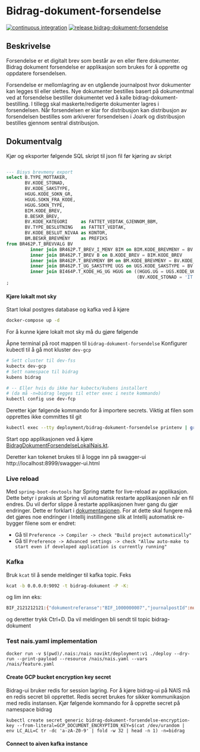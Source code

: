 # Bidrag-dokument-forsendelse

[![continuous integration](https://github.com/navikt/bidrag-dokument-forsendelse/actions/workflows/ci.yaml/badge.svg)](https://github.com/navikt/bidrag-dokument-forsendelse/actions/workflows/ci.yaml)
[![release bidrag-dokument-forsendelse](https://github.com/navikt/bidrag-dokument-forsendelse/actions/workflows/release.yaml/badge.svg)](https://github.com/navikt/bidrag-dokument-forsendelse/actions/workflows/release.yaml)

## Beskrivelse

Forsendelse er et digitalt brev som består av en eller flere dokumenter. Bidrag dokument forsendelse
er applikasjon som brukes for å opprette og oppdatere forsendelsen.

Forsendelse er mellomlagring av en utgående journalpost hvor dokumenter kan legges til eller
slettes. Nye dokumenter bestilles basert på dokumentmal ved at forsendelse bestiller dokumentet ved
å kalle bidrag-dokument-bestilling. I tillegg skal maskerte/redigerte dokumenter lagres i
forsendelsen.
Når forsendelsen er klar for distribusjon kan distribusjon av forsendelsen bestilles som arkiverer
forsendelsen i Joark og distribusjon bestilles gjennom sentral distribusjon.

## Dokumentvalg

Kjør og eksporter følgende SQL skript til json fil før kjøring av skript

```sql

--- Bisys brevmeny export
select B.TYPE_MOTTAKER,
       BV.KODE_STONAD,
       BV.KODE_SAKSTYPE,
       HGUG.KODE_SOKN_GR,
       HGUG.SOKN_FRA_KODE,
       HGUG.SOKN_TYPE,
       BIM.KODE_BREV,
       B.BESKR_BREV,
       BV.KODE_KATEGORI     as FATTET_VEDTAK_GJENNOM_BBM,
       BV.TYPE_BESLUTNING   as FATTET_VEDTAK,
       BV.KODE_BESLUT_NIVAA as KONTOR,
       BM.BESKR_BREVMENY    as PREFIKS
from BR462P.T_BREVVALG BV
         inner join BR462P.T_BREV_I_MENY BIM on BIM.KODE_BREVMENY = BV.KODE_BREVMENY
         inner join BR462P.T_BREV B on B.KODE_BREV = BIM.KODE_BREV
         inner join BR462P.T_BREVMENY BM on BM.KODE_BREVMENY = BV.KODE_BREVMENY
         inner join BR462P.T_UG_SAKSTYPE UGS on UGS.KODE_SAKSTYPE = BV.KODE_SAKSTYPE
         inner join BI464P.T_KODE_HG_UG HGUG on ((HGUG.UG = UGS.KODE_UG and HGUG.HG = BV.KODE_STONAD) or (BV.KODE_STONAD = 'XX' and HGUG.HG = ' ') or
                                                 (BV.KODE_STONAD = 'IT' and HGUG.UG = UGS.KODE_UG) or (HGUG.UG is null and HGUG.HG = BV.KODE_STONAD))
;
```

#### Kjøre lokalt mot sky

Start lokal postgres database og kafka ved å kjøre

```bash
docker-compose up -d
```

For å kunne kjøre lokalt mot sky må du gjøre følgende

Åpne terminal på root mappen til `bidrag-dokument-forsendelse`
Konfigurer kubectl til å gå mot kluster `dev-gcp`

```bash
# Sett cluster til dev-fss
kubectx dev-gcp
# Sett namespace til bidrag
kubens bidrag 

# -- Eller hvis du ikke har kubectx/kubens installert 
# (da må -n=bidrag legges til etter exec i neste kommando)
kubectl config use dev-fcp
```

Deretter kjør følgende kommando for å importere secrets. Viktig at filen som opprettes ikke
committes til git

```bash
kubectl exec --tty deployment/bidrag-dokument-forsendelse printenv | grep -E 'AZURE_|_URL|SCOPE' | grep -v -e 'BIDRAG_TILGANGSKONTROLL_URL' -e 'BIDRAG_DOKUMENT_BESTILLING_URL' -e 'BIDRAG_VEDTAK_URL' > src/test/resources/application-lokal-nais-secrets.properties
```

Start opp applikasjonen ved å
kjøre [BidragDokumentForsendelseLokalNais.kt](src/test/kotlin/no/nav/bidrag/dokument/forsendelse/BidragDokumentForsendelseLokalNais.kt).

Deretter kan tokenet brukes til å logge inn på swagger-ui http://localhost:8999/swagger-ui.html

### Live reload

Med `spring-boot-devtools` har Spring støtte for live-reload av applikasjon. Dette betyr i praksis
at Spring vil automatisk restarte applikasjonen når en fil endres. Du vil derfor slippe å restarte
applikasjonen hver gang du gjør endringer. Dette er forklart
i [dokumentasjonen](https://docs.spring.io/spring-boot/docs/1.5.16.RELEASE/reference/html/using-boot-devtools.html#using-boot-devtools-restart).
For at dette skal fungere må det gjøres noe endringer i Intellij instillingene slik at Intellij
automatisk re-bygger filene som er endret:

* Gå til `Preference -> Compiler -> check "Build project automatically"`
* Gå
  til `Preference -> Advanced settings -> check "Allow auto-make to start even if developed application is currently running"`

### Kafka

Bruk `kcat` til å sende meldinger til kafka topic. Feks

````bash
kcat -b 0.0.0.0:9092 -t bidrag-dokument -P -K:
````

og lim inn eks:

```bash
BIF_2121212121:{"dokumentreferanse":"BIF_1000000007","journalpostId":null,"forsendelseId":null,"sporingId":"1853dd066d1-brevkvittering_3884646513","arkivSystem":"MIDLERTIDLIG_BREVLAGER","status":"UNDER_PRODUKSJON","hendelseType":"ENDRING"}
```

og deretter trykk Ctrl+D. Da vil meldingen bli sendt til topic bidrag-dokument

### Test nais.yaml implementation

```
docker run -v $(pwd)/.nais:/nais navikt/deployment:v1 ./deploy --dry-run --print-payload --resource /nais/nais.yaml --vars /nais/feature.yaml
```

#### Create GCP bucket encryption key secret

Bidrag-ui bruker redis for session lagring. For å kjøre bidrag-ui på NAIS må en redis secret bli opprettet. Redis secret brukes for sikker
kommunikasjon med redis instansen.
Kjør følgende kommando for å opprette secret på namespace bidrag

``
kubectl create secret generic bidrag-dokument-forsendelse-encryption-key --from-literal=GCP_DOCUMENT_ENCRYPTION_KEY=$(cat /dev/urandom | env LC_ALL=C tr -dc 'a-zA-Z0-9' | fold -w 32 | head -n 1) -n=bidrag
``

#### Connect to aiven kafka instance

